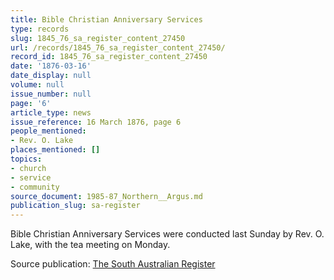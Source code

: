 ```yaml
---
title: Bible Christian Anniversary Services
type: records
slug: 1845_76_sa_register_content_27450
url: /records/1845_76_sa_register_content_27450/
record_id: 1845_76_sa_register_content_27450
date: '1876-03-16'
date_display: null
volume: null
issue_number: null
page: '6'
article_type: news
issue_reference: 16 March 1876, page 6
people_mentioned:
- Rev. O. Lake
places_mentioned: []
topics:
- church
- service
- community
source_document: 1985-87_Northern__Argus.md
publication_slug: sa-register
---
```


Bible Christian Anniversary Services were conducted last Sunday by Rev. O. Lake, with the tea meeting on Monday.

Source publication: [The South Australian Register](/publications/sa-register/)
